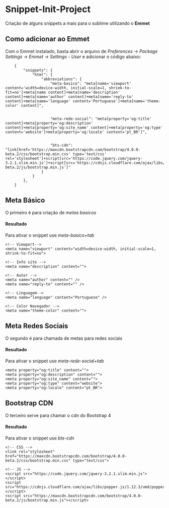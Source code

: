 # Snippet-Init-Project

Criação de alguns snippets a mais para o sublime utilizando o **Emmet**
	
## Como adicionar ao Emmet

Com o Emmet instalado, basta abrir o arquivo de *Preferences -> Package Settings -> Emmet -> Settings - User* e adicionar o código abaixo:

		{
			"snippets": {
				"html": {
					"abbreviations": {
						"meta-basico": "meta[name='viewport' content='width=device-width, initial-scale=1, shrink-to-fit=no']+meta[name content]+meta[name='description' content]+meta[name='author' content]+meta[name='reply-to' content]+meta[name='language' content='Portuguese']+meta[name='theme-color' content]",


						"meta-rede-social": "meta[property='og:title' content]+meta[property='og:description' content]+meta[property='og:site_name' content]+meta[property='og:type' content='website']+meta[property='og:locale' content='pt_BR']",


						"bts-cdn": "link[href='https://maxcdn.bootstrapcdn.com/bootstrap/4.0.0-beta.2/css/bootstrap.min.css' type='text/css' rel='stylesheet']+script[src='https://code.jquery.com/jquery-3.2.1.slim.min.js']+script[src='https://cdnjs.cloudflare.com/ajax/libs/popper.js/1.12.3/umd/popper.min.js']+script[src='https://maxcdn.bootstrapcdn.com/bootstrap/4.0.0-beta.2/js/bootstrap.min.js']"
					}
				}
			},
		}

## Meta Básico
O primeiro é para criação de *metas basicos*

#### Resultado
Para ativar o snippet use *meta-basico+tab*

	<!-- Viewport-->
	<meta name="viewport" content="width=device-width, initial-scale=1, shrink-to-fit=no">

	<!-- Info site -->
	<meta name="description" content="">
	
	<!-- Autor -->
	<meta name="author" content="" />
	<meta name="reply-to" content="" />
	
	<!-- Linguagem-->
	<meta name="language" content="Portuguese" />
	
	<!-- Color Navegador -->
	<meta name="theme-color" content="">


## Meta Redes Sociais
O segundo é para chamada de metas para redes sociais

#### Resultado
Para ativar o snippet use *meta-rede-social+tab*

	<meta property="og:title" content="">
	<meta property="og:description" content="">
	<meta property="og:site_name" content="">
	<meta property="og:type" content="website">
	<meta property="og:locale" content="pt_BR">

## Bootstrap CDN
O terceiro serve para chamar o cdn do Bootstrap 4

#### Resultado
Para ativar o snippet use *bts-cdn*

	<!-- CSS -->
	<link rel="stylesheet" href="https://maxcdn.bootstrapcdn.com/bootstrap/4.0.0-beta.2/css/bootstrap.min.css" type="text/css">

	<!-- JS -->
	<script src="https://code.jquery.com/jquery-3.2.1.slim.min.js"></script>
	<script src="https://cdnjs.cloudflare.com/ajax/libs/popper.js/1.12.3/umd/popper.min.js"></script>
	<script src="https://maxcdn.bootstrapcdn.com/bootstrap/4.0.0-beta.2/js/bootstrap.min.js"></script>